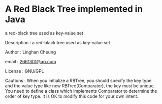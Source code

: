 # A Red Black Tree implemented in Java
a red-black tree used as key-value set

Description : a red-black tree used as key-value set

Author : Linghan Cheung

email : 2661301@qq.com

License : GNU/GPL

Cautions : When you initialize a RBTree, you should specify the key type and the value type like new RBTree(Comparator), the key must be unique. You need to define a class which implements Comparator to determine the order of key type. It is OK to modify this code for your own intent.

